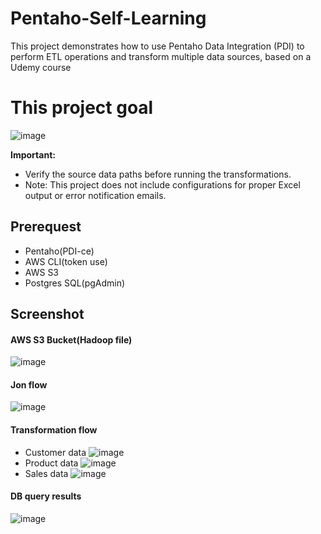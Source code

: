 # Pentaho-Self-Learning
This project demonstrates how to use Pentaho Data Integration (PDI) to perform ETL operations and transform multiple data sources, based on a Udemy course

# This project goal
![image](https://github.com/user-attachments/assets/b78af872-5daa-48f3-ad65-936ec7f267b3)

**Important:**
* Verify the source data paths before running the transformations.
* Note: This project does not include configurations for proper Excel output or error notification emails.

## Prerequest
- Pentaho(PDI-ce)
- AWS CLI(token use)
- AWS S3
- Postgres SQL(pgAdmin)


## Screenshot  
#### AWS S3 Bucket(Hadoop file)
![image](https://github.com/user-attachments/assets/6704f1c6-5968-4cdf-9b4b-d8b5d503e575)

#### Jon flow
![image](https://github.com/user-attachments/assets/c0d7bb37-da56-41d0-858b-bcd3b854c01b)

#### Transformation  flow
- Customer data
  ![image](https://github.com/user-attachments/assets/2670076e-34bc-45b8-a84f-a1725bc536d5)
- Product data
  ![image](https://github.com/user-attachments/assets/95a16082-b10c-401f-a680-fbc28bb52f0a)
- Sales data
  ![image](https://github.com/user-attachments/assets/d1e48249-4074-4e95-abeb-71b5f9410515)


#### DB query results
![image](https://github.com/user-attachments/assets/4293be2d-74d6-4b30-9331-5ff33c74d586)

  



